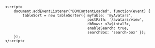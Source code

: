     <script>
        document.addEventListener("DOMContentLoaded", function(event) {
            tableSort = new tableSorter({ myTable: 'myAvatars', 
                                          postPath: '/avatars/view', 
                                          dbRows: <?=$total?>, 
                                          enableSearch: true, 
                                          searchBox: 'search-box' }); 
        });
    </script>
